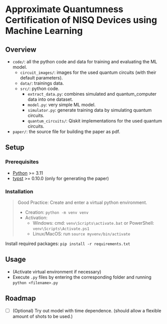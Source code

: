# Approximate Quantumness Certification of NISQ Devices using Machine Learning

## Overview
- `code/`: all the python code and data for training and evaluating the ML model.
  - `circuit_images/`: images for the used quantum circuits (with their default parameters).
  - `data/`: trainings data.
  - `src/`: python code.
    - `extract_data.py`: combines simulated and quantum_computer data into one dataset.
    - `model.py`: very simple ML model.
    - `simulator.py`: generate training data by simulating quantum circuits.
    - `quantum_circuits/`: Qiskit implementations for the used quantum circuits.
- `paper/`: the source file for building the paper as pdf.

## Setup
### Prerequisites
- [Python](https://www.python.org/) >= 3.11
- [typst](https://typst.app/) >= 0.10.0 (only for generating the paper)

### Installation
> Good Practice: Create and enter a virtual python environment.
> 
> - Creation: `python -m venv venv`
> - Activation:
>   - Windows: cmd: `venv\Scripts\activate.bat` or PowerShell: `venv\Scripts\Activate.ps1`
>   - Linux/MacOS: run `source myvenv/bin/activate`
 
Install required packages: `pip install -r requirements.txt`

## Usage
- (Activate virtual environment if necessary)
- Execute `.py` files by entering the corresponding folder and running `python <filename>.py`

## Roadmap
- [ ] (Optional) Try out model with time dependence. (should allow a flexible amount of shots to be used.)
